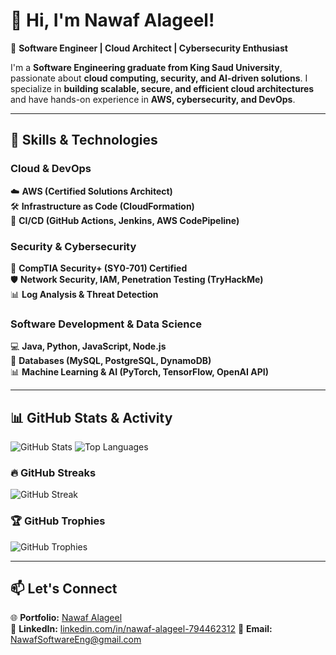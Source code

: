 # 👋 Hi, I'm Nawaf Alageel!

🚀 **Software Engineer | Cloud Architect | Cybersecurity Enthusiast**

I'm a **Software Engineering graduate from King Saud University**, passionate about **cloud computing, security, and AI-driven solutions**. I specialize in **building scalable, secure, and efficient cloud architectures** and have hands-on experience in **AWS, cybersecurity, and DevOps**.

---

## 🔧 **Skills & Technologies**

### **Cloud & DevOps**
☁️ **AWS (Certified Solutions Architect)**  
🛠️ **Infrastructure as Code (CloudFormation)**  
🔄 **CI/CD (GitHub Actions, Jenkins, AWS CodePipeline)**  

### **Security & Cybersecurity**
🔐 **CompTIA Security+ (SY0-701) Certified**  
🛡️ **Network Security, IAM, Penetration Testing (TryHackMe)**  
📊 **Log Analysis & Threat Detection**  

### **Software Development & Data Science**
💻 **Java, Python, JavaScript, Node.js**  
📂 **Databases (MySQL, PostgreSQL, DynamoDB)**  
📊 **Machine Learning & AI (PyTorch, TensorFlow, OpenAI API)**  

---

## 📊 **GitHub Stats & Activity**
![GitHub Stats](https://github-readme-stats.vercel.app/api?username=NawafAl-Ageel&show_icons=true&theme=radical)
![Top Languages](https://github-readme-stats.vercel.app/api/top-langs/?username=NawafAl-Ageel&layout=compact&theme=radical)

### **🔥 GitHub Streaks**
![GitHub Streak](https://github-readme-streak-stats.herokuapp.com/?user=NawafAl-Ageel&theme=radical)

### **🏆 GitHub Trophies**
![GitHub Trophies](https://github-profile-trophy.vercel.app/?username=NawafAl-Ageel&theme=radical&no-frame=true&margin-w=15)

---

## 📫 **Let's Connect**
🌐 **Portfolio:** [Nawaf Alageel](https://nawafalageel.com)  
💼 **LinkedIn:** [linkedin.com/in/nawaf-alageel-794462312](https://www.linkedin.com/in/nawaf-alageel-794462312/) 
📧 **Email:** [NawafSoftwareEng@gmail.com](mailto:NawafSoftwareEng@gmail.com)
